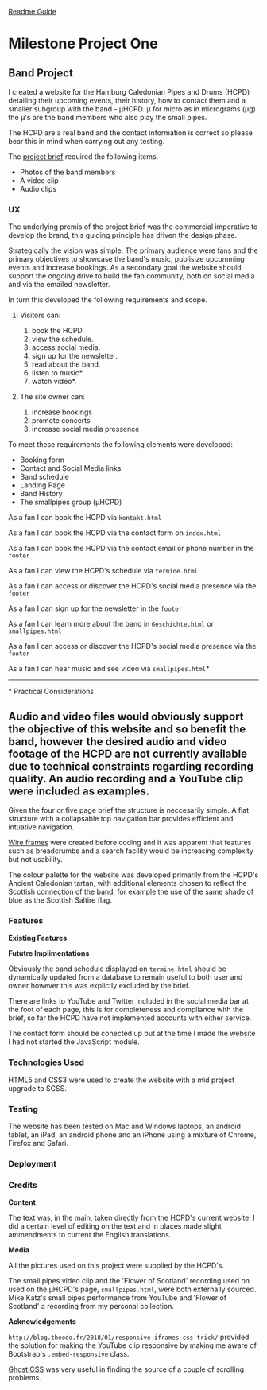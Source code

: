 [Readme Guide](https://github.com/Code-Institute-Solutions/readme-template/blob/master/README.md#your-projects-name)



# Milestone Project One 

## Band Project

I created a website for the Hamburg Caledonian Pipes and Drums (HCPD) detailing their upcoming 
events, their history, how to contact them and a smaller subgroup with the band - µHCPD. µ for micro
as in micrograms (µg) the µ's are the band members who also play the small pipes.

The HCPD are a real band and the contact information is correct so please bear this in mind 
when carrying out any testing.
 
The [project brief](https://courses.codeinstitute.net/courses/course-v1:codeinstitute+FE+2017_T3/courseware/c75714c9636b4cf59120d60acbec6ffd/f851a16813f14b3aae7bd1e6560443cd/) required the following items.

* Photos of the band members
* A video clip
* Audio clips


### UX

The underlying premis of the project brief was the commercial imperative to develop the brand, 
this guiding principle has driven the design phase.

Strategically the vision was simple. The primary audience were fans and the primary objectives to
showcase the band's music, publisize upcomming events and increase bookings. As a secondary goal
the website should support the ongoing drive to build the fan community, both on social media and
via the emailed newsletter.

In turn this developed the following requirements and scope.

1. Visitors can:
    1. book the HCPD.
    2. view the schedule.
    3. access social media.
    4. sign up for the newsletter. 
    5. read about the band.
    6. listen to music*.
    7. watch video*.  
                                                
2. The site owner can:
    1. increase bookings
    2. promote concerts
    3. increase social media pressence

To meet these requirements the following elements were developed:

* Booking form
* Contact and Social Media links
* Band schedule
* Landing Page
* Band History
* The smallpipes group (µHCPD)
 

As a fan I can book the HCPD via `kontakt.html`

As a fan I can book the HCPD via the contact form on `index.html`

As a fan I can book the HCPD via the contact email or phone number in the `footer`

As a fan I can view the HCPD's schedule via `termine.html`

As a fan I can access or discover the HCPD's social media presence via the `footer`

As a fan I can sign up for the newsletter in the `footer`

As a fan I can learn more about the band in `Geschichte.html` or `smallpipes.html`
                                            
As a fan I can access or discover the HCPD's social media presence via the `footer`

As a fan I can hear music and see video via `smallpipes.html`*

---
\*   Practical Considerations

Audio and video files would obviously support the objective of this website and so benefit the band, however
the desired audio and video footage  of the HCPD are not currently available due to technical constraints 
regarding recording quality. An audio recording 
and a YouTube clip were included as examples.     
---

Given the four or five page brief the structure is neccesarily simple. A flat structure with a collapsable 
top navigation bar provides efficient and intuative navigation.

[Wire frames](/wireframes) were created before coding and it was apparent that features such as breadcrumbs
and a search facility would be increasing complexity but not usability.

The colour palette for the website was developed primarily from the HCPD's Ancient Caledonian tartan, with 
additional elements chosen to reflect the Scottish connection of the band, for example the use of the same shade of
blue as the Scottish Saltire flag.

### Features

**Existing Features**

**Fututre Implimentations**

Obviously the band schedule displayed on `termine.html` should be dynamically updated from a database to remain 
useful to both user and owner however this was explictly excluded by the brief.

There are links to YouTube and Twitter included in the social media bar at the foot of each page, this is for 
completeness and compliance with the brief, so far the HCPD have not implemented accounts with either service.

The contact form should be conected up but at the time I made the website I had not started the JavaScript module. 

### Technologies Used

HTML5 and CSS3 were used to create the website with a mid project upgrade to SCSS.

### Testing

The website has been tested on Mac and Windows laptops, an android tablet, an iPad, an android phone and an iPhone
using a mixture of Chrome, Firefox and Safari.

### Deployment

### Credits

**Content**

The text was, in the main, taken directly from the HCPD's current website. I did a 
certain level of editing on the text and in places made slight ammendments to current the English translations.

**Media**

All the pictures used on this project were supplied by the HCPD's.

The small pipes video clip and the 'Flower of Scotland' recording used on used on the µHCPD's page, `smallpipes.html`, 
were both externally sourced. Mike Katz's small pipes performance from YouTube and 'Flower of Scotland' a recording
from my personal collection.

**Acknowledgements**

`http://blog.theodo.fr/2018/01/responsive-iframes-css-trick/` provided the solution for making the YouTube clip 
responsive by making me aware of Bootstrap's `.embed-responsive` class.

[Ghost CSS](http://wernull.com/2013/04/debug-ghost-css-elements-causing-unwanted-scrolling/) was very useful in 
finding the source of a couple of scrolling problems.